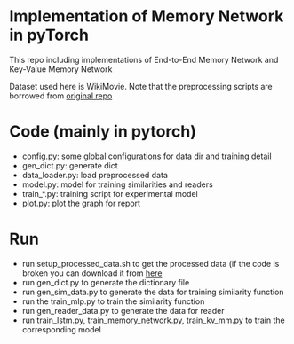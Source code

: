 # Implementation of Memory Network in pyTorch

This repo including implementations of End-to-End Memory Network and Key-Value Memory Network

Dataset used here is WikiMovie. Note that the preprocessing scripts are borrowed from [original repo](https://github.com/facebook/MemNN/tree/master/KVmemnn)

# Code (mainly in pytorch)
* config.py: some global configurations for data dir and training detail
* gen\_dict.py: generate dict
* data\_loader.py: load preprocessed data
* model.py:  model for training similarities and readers
* train\_\*.py: training script for experimental model
* plot.py: plot the graph for report

# Run
* run setup\_processed\_data.sh to get the processed data (if the code is broken you can download it from [here](https://drive.google.com/file/d/1ZztExAcGxE_38reIVcphc167XCkEHpYI/view?usp=sharing)
* run gen\_dict.py to generate the dictionary file
* run gen\_sim\_data.py to generate the data for training similarity function
* run the train\_mlp.py to train the similarity function
* run gen\_reader\_data.py to generate the data for reader
* run train\_lstm.py, train\_memory\_network.py, train\_kv\_mm.py to train the corresponding model
